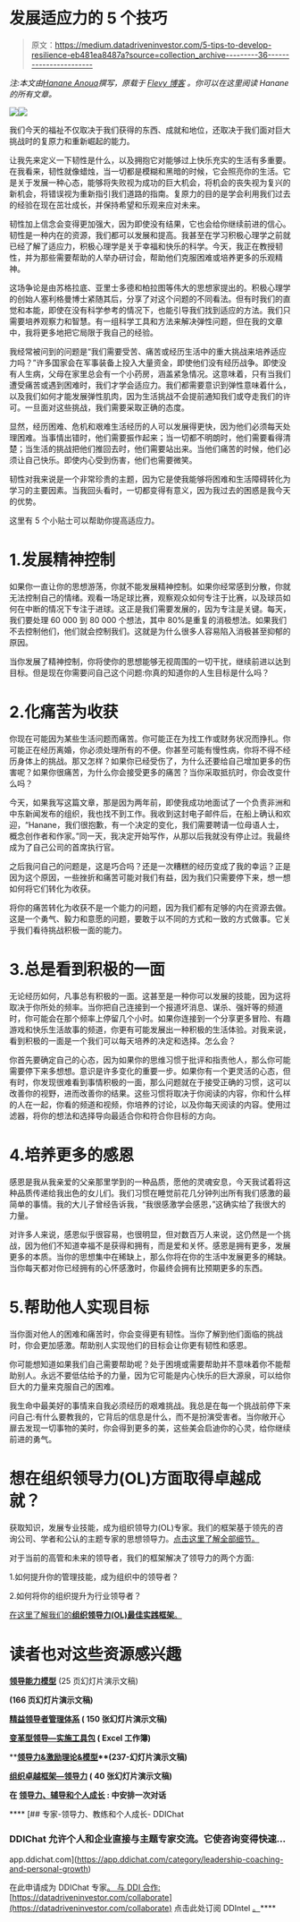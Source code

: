 # 发展适应力的 5 个技巧

> 原文：<https://medium.datadriveninvestor.com/5-tips-to-develop-resilience-eb481ea8487a?source=collection_archive---------36----------------------->

*注:本文由*[*Hanane Anoua*](https://flevy.com/blog/author/hanane-anoua/)*撰写，原载于* [*Flevy 博客*](https://flevy.com/blog) *。你可以在这里阅读 Hanane 的所有文章。*

![](img/d427c67943653cd80d4f456c33715b08.png)![](img/6e593ddf94b750cd3ef75cbb0ce2fd1e.png)

我们今天的福祉不仅取决于我们获得的东西、成就和地位，还取决于我们面对巨大挑战时的复原力和重新崛起的能力。

让我先来定义一下韧性是什么，以及拥抱它对能够过上快乐充实的生活有多重要。在我看来，韧性就像蜡烛，当一切都是模糊和黑暗的时候，它会照亮你的生活。它是关于发展一种心态，能够将失败视为成功的巨大机会，将机会的丧失视为复兴的新机会，将错误视为重新指引我们道路的指南。复原力的目的是学会利用我们过去的经验在现在茁壮成长，并保持希望和乐观来应对未来。

韧性加上信念会变得更加强大，因为即使没有结果，它也会给你继续前进的信心。韧性是一种内在的资源，我们都可以发展和提高。我甚至在学习积极心理学之前就已经了解了适应力，积极心理学是关于幸福和快乐的科学。今天，我正在教授韧性，并为那些需要帮助的人举办研讨会，帮助他们克服困难或培养更多的乐观精神。

这场争论是由苏格拉底、亚里士多德和柏拉图等伟大的思想家提出的。积极心理学的创始人塞利格曼博士紧随其后，分享了对这个问题的不同看法。但有时我们的直觉和本能，即使在没有科学参考的情况下，也能引导我们找到适应的方法。我们只需要培养观察力和智慧。有一组科学工具和方法来解决弹性问题，但在我的文章中，我将更多地把它局限于我自己的经验。

我经常被问到的问题是“我们需要受苦、痛苦或经历生活中的重大挑战来培养适应力吗？”许多国家会在军事装备上投入大量资金，即使他们没有经历战争。即使没有人生病，父母在家里总会有一个小药房，涵盖紧急情况。这意味着，只有当我们遭受痛苦或遇到困难时，我们才学会适应力。我们都需要意识到弹性意味着什么，以及我们如何才能发展弹性肌肉，因为生活挑战不会提前通知我们或夺走我们的许可。一旦面对这些挑战，我们需要采取正确的态度。

显然，经历困难、危机和艰难生活经历的人可以发展得更快，因为他们必须每天处理困难。当事情出错时，他们需要振作起来；当一切都不明朗时，他们需要看得清楚；当生活的挑战把他们推回去时，他们需要站出来。当他们痛苦的时候，他们必须让自己快乐。即使内心受到伤害，他们也需要微笑。

韧性对我来说是一个非常珍贵的主题，因为它是使我能够将困难和生活障碍转化为学习的主要因素。当我回头看时，一切都变得有意义，因为我过去的困惑是我今天的优势。

这里有 5 个小贴士可以帮助你提高适应力。

# 1.发展精神控制

如果你一直让你的思想游荡，你就不能发展精神控制。如果你经常感到分散，你就无法控制自己的情绪。观看一场足球比赛，观察观众如何专注于比赛，以及球员如何在中断的情况下专注于进球。这正是我们需要发展的，因为专注是关键。每天，我们要处理 60 000 到 80 000 个想法，其中 80%是重复的消极想法。如果我们不去控制他们，他们就会控制我们。这就是为什么很多人容易陷入消极甚至抑郁的原因。

当你发展了精神控制，你将使你的思想能够无视周围的一切干扰，继续前进以达到目标。但是现在你需要问自己这个问题:你真的知道你的人生目标是什么吗？

# 2.化痛苦为收获

你现在可能因为某些生活问题而痛苦。你可能正在为找工作或财务状况而挣扎。你可能正在经历离婚，你必须处理所有的不便。你甚至可能有慢性病，你将不得不经历身体上的挑战。那又怎样？如果你已经受伤了，为什么还要给自己增加更多的伤害呢？如果你很痛苦，为什么你会接受更多的痛苦？当你采取抵抗时，你会改变什么吗？

今天，如果我写这篇文章，那是因为两年前，即使我成功地面试了一个负责非洲和中东新闻发布的组织，我也找不到工作。我收到这封电子邮件后，在船上确认和欢迎，“Hanane，我们很抱歉，有一个决定的变化，我们需要聘请一位母语人士，概念创作者和作家。”同一天，我决定开始写作，从那以后我就没有停止过。我最终成为了自己公司的首席执行官。

之后我问自己的问题是，这是巧合吗？还是一次糟糕的经历变成了我的幸运？正是因为这个原因，一些挫折和痛苦可能对我们有益，因为我们只需要停下来，想一想如何将它们转化为收获。

将你的痛苦转化为收获不是一个能力的问题，因为我们都有足够的内在资源去做。这是一个勇气、毅力和意愿的问题，要敢于以不同的方式和一致的方式做事。它关乎我们看待挑战积极一面的能力。

# 3.总是看到积极的一面

无论经历如何，凡事总有积极的一面。这甚至是一种你可以发展的技能，因为这将取决于你所处的频率。当你把自己连接到一个报道坏消息、谋杀、强奸等的频道时，你可能会在那个频率上停留几个小时。如果你连接到一个分享更多冒险、有趣游戏和快乐生活故事的频道，你更有可能发展出一种积极的生活体验。对我来说，看到积极的一面是一个我们可以每天培养的决定和选择。怎么会？

你首先要确定自己的心态，因为如果你的思维习惯于批评和指责他人，那么你可能需要停下来多想想。意识是许多变化的重要一步。如果你有一个更灵活的心态，但有时，你发现很难看到事情积极的一面，那么问题就在于接受正确的习惯，这可以改善你的视野，进而改善你的结果。这些习惯将取决于你阅读的内容，你和什么样的人在一起，你看的频道和视频，你培养的讨论，以及你每天阅读的内容。使用过滤器，将你的想法和选择导向最适合你和符合你目标的方向。

# 4.培养更多的感恩

感恩是我从我亲爱的父亲那里学到的一种品质，愿他的灵魂安息，今天我试着将这种品质传递给我出色的女儿们。我们习惯在睡觉前花几分钟列出所有我们感激的最简单的事情。我的大儿子曾经告诉我，“我很感激学会感恩，”这确实给了我很大的力量。

对许多人来说，感恩似乎很容易，也很明显，但对数百万人来说，这仍然是一个挑战，因为他们不知道幸福不是获得和拥有，而是爱和关怀。感恩是拥有更多，发展更多的本质。当你的思想集中在稀缺上，那么你将在你的生活中发展更多的稀缺。当你每天都对你已经拥有的心怀感激时，你最终会拥有比预期更多的东西。

# 5.帮助他人实现目标

当你面对他人的困难和痛苦时，你会变得更有韧性。当你了解到他们面临的挑战时，你会更加感激。帮助别人实现他们的目标会让你更有韧性和感恩。

你可能想知道如果我们自己需要帮助呢？处于困境或需要帮助并不意味着你不能帮助别人。永远不要低估给予的力量，因为它可能是内心快乐的巨大源泉，可以给你巨大的力量来克服自己的困难。

我生命中最美好的事情来自我必须经历的艰难挑战。我总是在每一个挑战前停下来问自己:有什么要教我的，它背后的信息是什么，而不是扮演受害者。当你敞开心扉去发现一切事物的美时，你会得到更多的美，这些美会启迪你的心灵，给你继续前进的勇气。

# 想在组织领导力(OL)方面取得卓越成就？

获取知识，发展专业技能，成为组织领导力(OL)专家。我们的框架基于领先的咨询公司、学者和公认的主题专家的思想领导力。[点击这里了解全部细节。](https://flevy.com/browse/stream/leadership)

对于当前的高管和未来的领导者，我们的框架解决了领导力的两个方面:

1.如何提升你的管理技能，成为组织中的领导者？

2.如何将你的组织提升为行业领导者？

[在这里了解我们的**组织领导力(OL)最佳实践框架**。](https://flevy.com/browse/stream/leadership)

# 读者也对这些资源感兴趣

[**领导能力模型**](https://flevy.com/browse/flevypro/leadership-competency-model-3661) (25 页幻灯片演示文稿)

[](https://flevy.com/browse/business-document/leadership-theories-874)****(166 页幻灯片演示文稿)****

****[**精益领导者管理体系**](https://flevy.com/browse/business-document/management-system-for-lean-leaders-1488) **(** 150 张幻灯片演示文稿)****

****[**变革型领导—实施工具包**](https://flevy.com/browse/business-document/transformational-leadership--implementation-toolkit-5188) **(** Excel 工作簿)****

****[**领导力&激励理论&模型**](https://flevy.com/browse/business-document/leadership-and-motivation-theories-and-models-1217)**(**237-幻灯片演示文稿)****

****[**组织卓越框架—领导力**](https://flevy.com/browse/business-document/organizational-excellence-framework--leadership-1418) **(** 40 张幻灯片演示文稿)****

****在 [**领导力、辅导和个人成长**](https://app.ddichat.com/category/leadership-coaching-and-personal-growth) **:** 中安排一次对话****

****[](https://app.ddichat.com/category/leadership-coaching-and-personal-growth) [## 专家-领导力、教练和个人成长- DDIChat

### DDIChat 允许个人和企业直接与主题专家交流。它使咨询变得快速…

app.ddichat.com](https://app.ddichat.com/category/leadership-coaching-and-personal-growth) 

在此申请成为 DDIChat 专家[。
与 DDI 合作:](https://app.ddichat.com/expertsignup)[https://datadriveninvestor.com/collaborate](https://datadriveninvestor.com/collaborate)
点击此处订阅 DDIntel [。](https://ddintel.datadriveninvestor.com/)****